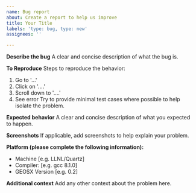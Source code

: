 ```yaml
---
name: Bug report
about: Create a report to help us improve
title: Your Title
labels: 'type: bug, type: new'
assignees: ''

---
```


**Describe the bug**
A clear and concise description of what the bug is.

**To Reproduce**
Steps to reproduce the behavior:
1. Go to '...'
2. Click on '....'
3. Scroll down to '....'
4. See error
Try to provide minimal test cases where possible to help isolate the problem.

**Expected behavior**
A clear and concise description of what you expected to happen.

**Screenshots**
If applicable, add screenshots to help explain your problem.

**Platform (please complete the following information):**
- Machine [e.g. LLNL/Quartz] 
- Compiler: [e.g. gcc 8.1.0]
- GEOSX Version [e.g. 0.2]

**Additional context**
Add any other context about the problem here.
